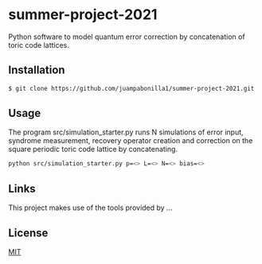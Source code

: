 # summer-project-2021

Python software to model quantum error correction by concatenation of toric code lattices.

## Installation

```bash
$ git clone https://github.com/juampabonilla1/summer-project-2021.git
```

## Usage

The program src/simulation_starter.py runs N simulations of error input, syndrome measurement, recovery operator creation and correction on the square periodic toric code lattice by concatenating. 

```bash
python src/simulation_starter.py p=<> L=<> N=<> bias=<>
```

## Links

This project makes use of the tools provided by ...

## License
[MIT](https://choosealicense.com/licenses/mit/)